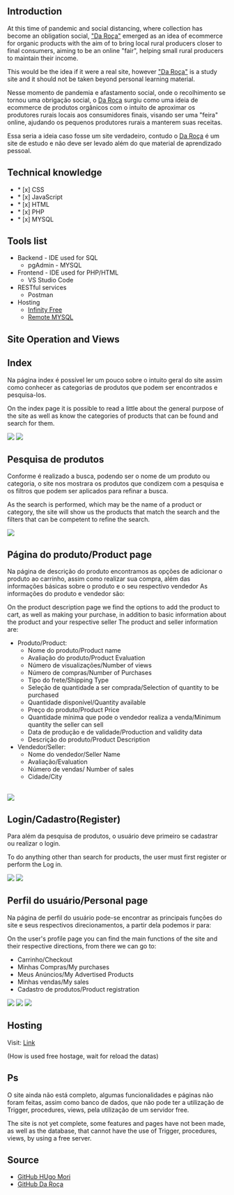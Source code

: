 ## Introduction

<p>At this time of pandemic and social distancing, where collection has become an obligation
social, <a href="http://daroca.infinityfreeapp.com">"Da Roça"</a> emerged as an idea of ecommerce for organic products with the aim of
to bring local rural producers closer to final consumers, aiming to be an online "fair", helping
small rural producers to maintain their income.</p>
<p>This would be the idea if it were a real site, however <a href="http://daroca.infinityfreeapp.com">"Da Roça"</a> is a study site and
it should not be taken beyond personal learning material.</p>

<p> Nesse momento de pandemia e afastamento social, onde o recolhimento se tornou uma obrigação
social, o <a href="">Da Roça<a/> surgiu como uma ideia de ecommerce de produtos orgânicos com o intuito
de aproximar os produtores rurais locais aos consumidores finais, visando ser uma "feira" online, ajudando 
os pequenos produtores rurais a manterem suas receitas.</p>
<p>Essa seria a ideia caso fosse um site verdadeiro, contudo o <a href="">Da Roça<a/> é um site de estudo e
não deve ser levado além do que material de aprendizado pessoal.</p>

## Technical knowledge

<ul>
	<li>* [x] CSS</li>
	<li>* [x] JavaScript</li>
	<li>* [x] HTML</li>
	<li>* [x] PHP</li>
  <li>* [x] MYSQL</li>
</ul>

## Tools list

<ul>
	<li>Backend - IDE used for SQL 
		<ul>
		    <li>pgAdmin - MYSQL</li>
		</ul>
	</li>
	<li>Frontend - IDE used for PHP/HTML 
		<ul>
			<li>VS Studio Code</li>
		</ul>	
	</li>
	<li>RESTful services
		<ul>
			<li>Postman</li>
		</ul>
	</li>
	<li>Hosting
		<ul>
			<li><a href="https://app.infinityfree.net/">Infinity Free</a></li>
			<li><a href="https://remotemysql.com/">Remote MYSQL</a></li>
		</ul>
	</li>
</ul>

## Site Operation and Views

<h2>Index</h2>
<p>Na página index é possível ler um pouco sobre o intuito geral do site 
assim como conhecer as categorias de produtos que podem ser encontrados e pesquisa-los.
</p>
<p>On the index page it is possible to read a little about the general purpose of the site 
as well as know the categories of products that can be found and search for them.</p>
<img src="https://github.com/HugoMori/DaRocaEcommerce/blob/master/prints/index.png"/>
<img src="https://github.com/HugoMori/DaRocaEcommerce/blob/master/prints/index_2.png"/>
<br>

<h2>Pesquisa de produtos</h2>
<p>Conforme é realizado a busca, podendo ser o nome de um produto ou categoria, o site 
nos mostrara os produtos que condizem com a pesquisa e os filtros que podem ser aplicados 
para refinar a busca.</p>
<p>As the search is performed, which may be the name of a product or category, the site
will show us the products that match the search and the filters that can be competent
to refine the search.</p>
<img src="https://github.com/HugoMori/DaRocaEcommerce/blob/master/prints/pesquisa.png"/>
<br>

<h2>Página do produto/Product page</h2>
<p>Na página de descrição do produto encontramos as opções de adicionar o produto ao 
carrinho, assim como realizar sua compra, além das informações básicas sobre o produto e 
o seu respectivo vendedor As informações do produto e vendedor são:</p>
<p>On the product description page we find the options to add the product to cart, as well 
as making your purchase, in addition to basic information about the product and your respective 
seller The product and seller information are:</p>
<ul>
	<li>Produto/Product: 
		<ul>
		    <li> Nome do produto/Product name</li>
        <li> Avaliação do produto/Product Evaluation</li>
        <li> Número de visualizações/Number of views</li>
        <li> Número de compras/Number of Purchases</li>
        <li> Tipo do frete/Shipping Type</li>
        <li> Seleção de quantidade a ser comprada/Selection of quantity to be purchased</li>
        <li> Quantidade disponível/Quantity available</li>
        <li> Preço do produto/Product Price</li>
        <li> Quantidade mínima que pode o vendedor realiza a venda/Minimum quantity the seller can sell</li>
        <li> Data de produção e de validade/Production and validity data</li>
        <li> Descrição do produto/Product Description</li>
		</ul>
	</li>
	<li>Vendedor/Seller: 
		<ul>
			<li> Nome do vendedor/Seller Name</li>
      <li> Avaliação/Evaluation</li>
      <li> Número de vendas/ Number of sales</li>
      <li> Cidade/City</li>
		</ul>	
	</li>
</ul>
<br>
<img src="https://github.com/HugoMori/DaRocaEcommerce/blob/master/prints/pagina_produto.png"/>
<br>

<h2>Login/Cadastro(Register)</h2>
<p>Para além da pesquisa de produtos, o usuário deve primeiro se cadastrar ou realizar o 
login.
</p>
<p>To do anything other than search for products, the user must first register or perform the
Log in.</p>
<img src="https://github.com/HugoMori/DaRocaEcommerce/blob/master/prints/login.png"/>
<img src="https://github.com/HugoMori/DaRocaEcommerce/blob/master/prints/cadastro.png"/>
<br>

<h2>Perfil do usuário/Personal page</h2>
<p>Na página de perfil do usuário pode-se encontrar as principais funções do site e 
seus respectivos direcionamentos, a partir dela podemos ir para:</p>
<p>On the user's profile page you can find the main functions of the site and
their respective directions, from there we can go to:</p>
<ul>
  <li> Carrinho/Checkout </li>
  <li> Minhas Compras/My purchases</li>
  <li> Meus Anúncios/My Advertised Products</li>
  <li> Minhas vendas/My sales</li>
  <li> Cadastro de produtos/Product registration</li>
</ul>

<img src="https://github.com/HugoMori/DaRocaEcommerce/blob/master/prints/perfil.png"/>
<img src="https://github.com/HugoMori/DaRocaEcommerce/blob/master/prints/anuncios.png"/>
<img src="https://github.com/HugoMori/DaRocaEcommerce/blob/master/prints/checkout(carrinho).png"/>
<br>

## Hosting

<p>Visit: <a href="http://daroca.infinityfreeapp.com">Link</a></p>
(How is used free hostage, wait for reload the datas)

## Ps

<p>O site ainda não está completo, algumas funcionalidades e páginas não foram feitas, assim como banco de dados, 
que não pode ter a utilização de Trigger, procedures, views, pela utilização de um servidor free.</p>
<p>The site is not yet complete, some features and pages have not been made, as well as the database,
that cannot have the use of Trigger, procedures, views, by using a free server.</p>

## Source

<ul>
  <li><a href="https://github.com/HugoMori">GitHub HUgo Mori</a></li>
  <li><a href="https://github.com/HugoMori/DaRocaEcommerce/">GitHub Da Roça</a></li>
</ul>

